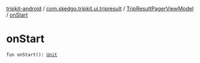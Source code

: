 [tripkit-android](../../index.md) / [com.skedgo.tripkit.ui.tripresult](../index.md) / [TripResultPagerViewModel](index.md) / [onStart](./on-start.md)

# onStart

`fun onStart(): `[`Unit`](https://kotlinlang.org/api/latest/jvm/stdlib/kotlin/-unit/index.html)